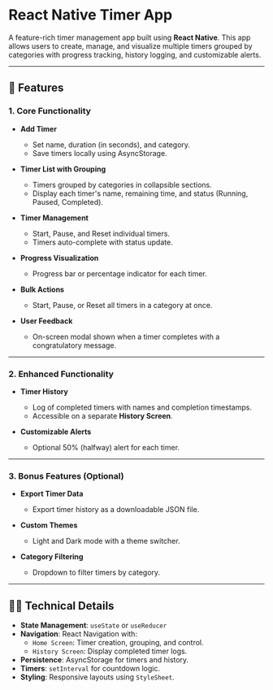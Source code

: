 # React Native Timer App

A feature-rich timer management app built using **React Native**. This app allows users to create, manage, and visualize multiple timers grouped by categories with progress tracking, history logging, and customizable alerts.

---

## 📱 Features

### 1. Core Functionality

- **Add Timer**
  - Set name, duration (in seconds), and category.
  - Save timers locally using AsyncStorage.

- **Timer List with Grouping**
  - Timers grouped by categories in collapsible sections.
  - Display each timer's name, remaining time, and status (Running, Paused, Completed).

- **Timer Management**
  - Start, Pause, and Reset individual timers.
  - Timers auto-complete with status update.

- **Progress Visualization**
  - Progress bar or percentage indicator for each timer.

- **Bulk Actions**
  - Start, Pause, or Reset all timers in a category at once.

- **User Feedback**
  - On-screen modal shown when a timer completes with a congratulatory message.

---

### 2. Enhanced Functionality

- **Timer History**
  - Log of completed timers with names and completion timestamps.
  - Accessible on a separate **History Screen**.

- **Customizable Alerts**
  - Optional 50% (halfway) alert for each timer.

---

### 3. Bonus Features (Optional)

- **Export Timer Data**
  - Export timer history as a downloadable JSON file.

- **Custom Themes**
  - Light and Dark mode with a theme switcher.

- **Category Filtering**
  - Dropdown to filter timers by category.

---

## 🧑‍💻 Technical Details

- **State Management**: `useState` or `useReducer`
- **Navigation**: React Navigation with:
  - `Home Screen`: Timer creation, grouping, and control.
  - `History Screen`: Display completed timer logs.
- **Persistence**: AsyncStorage for timers and history.
- **Timers**: `setInterval` for countdown logic.
- **Styling**: Responsive layouts using `StyleSheet`.
